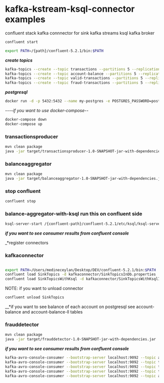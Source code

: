 # kafka-kstream-ksql-connector examples

   confluent stack
   kafka connnector for sink
   kafka streams
   ksql
   kafka broker

```sh
confluent start

export PATH=/{path}/confluent-5.2.1/bin:$PATH  

```


__*create topics*__

```sh
kafka-topics --create --topic transactions --partitions 5 --replication-factor 1 --zookeeper localhost:2181
kafka-topics --create --topic account-balance --partitions 5 --replication-factor 1 --zookeeper localhost:2181
kafka-topics --create --topic valid-transactions --partitions 5 --replication-factor 1 --zookeeper localhost:2181 
kafka-topics --create --topic fraud-transactions --partitions 5 --replication-factor 1 --zookeeper localhost:2181
```

__*postgresql*__

```sh
docker run -d -p 5432:5432 --name my-postgres -e POSTGRES_PASSWORD=postgres postgres:9.6
```
----*if you want to use docker-compose*--

```sh
docker-compose down 
docker-compose up
```


### transactionsproducer

```sh
mvn clean package
java -jar target/transactionsproducer-1.0-SNAPSHOT-jar-with-dependencies.jar

```

### balanceaggregator  

```sh
mvn clean package
java -jar target/balanceaggregator-1.0-SNAPSHOT-jar-with-dependencies.jar
```

 
### stop confluent
 
```sh
confluent stop

```


### balance-aggregator-with-ksql run this on confluent side

```sh
ksql-server-start /{confluent-path}/confluent-5.2.1/etc/ksql/ksql-server.properties --queries-file /{path}/poc/kafka-poc/balance-aggregator-with-ksql/balances.sql

```
__*if you want to see consumer results from confluent console*__

_*register connectors

### kafkaconnector

```sh

export PATH=/Users/medineceylan/Desktop/DEV/confluent-5.2.1/bin:$PATH 
confluent load SinkTopics -d kafkaconnector/SinkTopicsInDb.properties
confluent load SinkTopicsWithKsql -d kafkaconnector/SinkTopicsWithKsqlInDb.properties
```

NOTE: if you want to unload connector
```sh
confluent unload SinkTopics

```


__*if you want to see balance of each account on postgresql see account-balance and account-balance-ll tables
 
 ### frauddetector
 
 ```sh
 mvn clean package
 java -jar target/frauddetector-1.0-SNAPSHOT-jar-with-dependencies.jar
 ```
 
 
__*if you want to see consumer results from confluent console*__

```sh
kafka-avro-console-consumer --bootstrap-server localhost:9092 --topic account-balance  --from-beginning 
kafka-avro-console-consumer --bootstrap-server localhost:9092 --topic transactions       --from-beginning
kafka-avro-console-consumer --bootstrap-server localhost:9092 --topic transactions-valid --from-beginning
kafka-avro-console-consumer --bootstrap-server localhost:9092 --topic transactions-fraud --from-beginning 
kafka-avro-console-consumer --bootstrap-server localhost:9092 --topic account-balance-ll --from-beginning 
```
